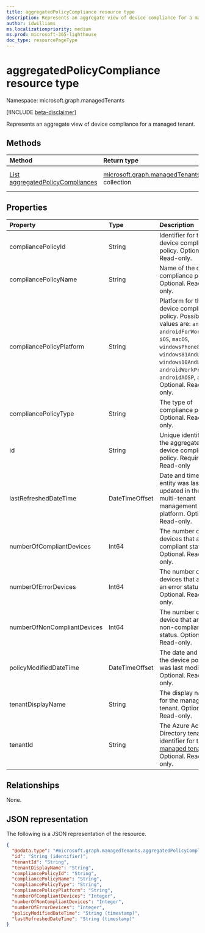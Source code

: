 ```yaml
---
title: aggregatedPolicyCompliance resource type
description: Represents an aggregate view of device compliance for a managed tenant.
author: idwilliams
ms.localizationpriority: medium
ms.prod: microsoft-365-lighthouse
doc_type: resourcePageType
---
```


# aggregatedPolicyCompliance resource type

Namespace: microsoft.graph.managedTenants

[!INCLUDE [beta-disclaimer](../../includes/beta-disclaimer.md)]

Represents an aggregate view of device compliance for a managed tenant.

## Methods

| Method                                                                                                      | Return type                                                                                                                       | Description                                                                                                                             |
| :---------------------------------------------------------------------------------------------------------- | :-------------------------------------------------------------------------------------------------------------------------------- | :-------------------------------------------------------------------------------------------------------------------------------------- |
| [List aggregatedPolicyCompliances](../api/managedtenants-managedtenant-list-aggregatedpolicycompliances.md) | [microsoft.graph.managedTenants.aggregatedPolicyCompliance](../resources/managedtenants-aggregatedpolicycompliance.md) collection | Get a list of the [aggregatedPolicyCompliance](../resources/managedtenants-aggregatedpolicycompliance.md) objects and their properties. |

## Properties

| Property                    | Type           | Description                                                                                                                                                                                                                               |
| :-------------------------- | :------------- | :---------------------------------------------------------------------------------------------------------------------------------------------------------------------------------------------------------------------------------------- |
| compliancePolicyId          | String         | Identifier for the device compliance policy. Optional. Read-only.                                                                                                                                                                         |
| compliancePolicyName        | String         | Name of the device compliance policy. Optional. Read-only.                                                                                                                                                                                |
| compliancePolicyPlatform    | String         | Platform for the device compliance policy. Possible values are: `android`, `androidForWork`, `iOS`, `macOS`, `windowsPhone81`, `windows81AndLater`, `windows10AndLater`, `androidWorkProfile`, `androidAOSP`, `all`. Optional. Read-only. |
| compliancePolicyType        | String         | The type of compliance policy. Optional. Read-only.                                                                                                                                                                                       |
| id                          | String         | Unique identifier for the aggregate device compliance policy. Required. Read-only                                                                                                                                                         |
| lastRefreshedDateTime       | DateTimeOffset | Date and time the entity was last updated in the multi-tenant management platform. Optional. Read-only.                                                                                                                                   |
| numberOfCompliantDevices    | Int64          | The number of devices that are in a compliant status. Optional. Read-only.                                                                                                                                                                |
| numberOfErrorDevices        | Int64          | The number of devices that are in an error status. Optional. Read-only.                                                                                                                                                                   |
| numberOfNonCompliantDevices | Int64          | The number of device that are in a non-compliant status. Optional. Read-only.                                                                                                                                                             |
| policyModifiedDateTime      | DateTimeOffset | The date and time the device policy was last modified. Optional. Read-only.                                                                                                                                                               |
| tenantDisplayName           | String         | The display name for the managed tenant. Optional. Read-only.                                                                                                                                                                             |
| tenantId                    | String         | The Azure Active Directory tenant identifier for the [managed tenant](../resources/managedtenants-tenant.md). Optional. Read-only.                                                                                                        |

## Relationships

None.

## JSON representation

The following is a JSON representation of the resource.

<!-- {
  "blockType": "resource",
  "keyProperty": "id",
  "@odata.type": "microsoft.graph.managedTenants.aggregatedPolicyCompliance",
  "baseType": "microsoft.graph.entity",
  "openType": true
}
-->

```json
{
  "@odata.type": "#microsoft.graph.managedTenants.aggregatedPolicyCompliance",
  "id": "String (identifier)",
  "tenantId": "String",
  "tenantDisplayName": "String",
  "compliancePolicyId": "String",
  "compliancePolicyName": "String",
  "compliancePolicyType": "String",
  "compliancePolicyPlatform": "String",
  "numberOfCompliantDevices": "Integer",
  "numberOfNonCompliantDevices": "Integer",
  "numberOfErrorDevices": "Integer",
  "policyModifiedDateTime": "String (timestamp)",
  "lastRefreshedDateTime": "String (timestamp)"
}
```
